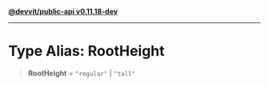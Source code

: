 [**@devvit/public-api v0.11.18-dev**](../../../../../../README.md)

---

# Type Alias: RootHeight

> **RootHeight** = `"regular"` \| `"tall"`
